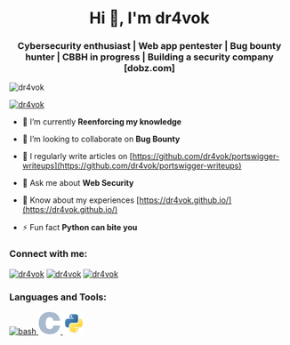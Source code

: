 <h1 align="center">Hi 👋, I'm dr4vok</h1>
<h3 align="center">Cybersecurity enthusiast | Web app pentester | Bug bounty hunter | CBBH in progress | Building a security company [dobz.com]</h3>

<p align="left"> <img src="https://komarev.com/ghpvc/?username=dr4vok&label=Profile%20views&color=0e75b6&style=flat" alt="dr4vok" /> </p>

<p align="left"> <a href="https://github.com/ryo-ma/github-profile-trophy"><img src="https://github-profile-trophy.vercel.app/?username=dr4vok" alt="dr4vok" /></a> </p>

- 🌱 I’m currently **Reenforcing my knowledge**

- 👯 I’m looking to collaborate on **Bug Bounty**

- 📝 I regularly write articles on [https://github.com/dr4vok/portswigger-writeups](https://github.com/dr4vok/portswigger-writeups)

- 💬 Ask me about **Web Security**

- 📄 Know about my experiences [https://dr4vok.github.io/](https://dr4vok.github.io/)

- ⚡ Fun fact **Python can bite you**

<h3 align="left">Connect with me:</h3>
<p align="left">
<a href="https://twitter.com/dr4vok" target="blank"><img align="center" src="https://raw.githubusercontent.com/rahuldkjain/github-profile-readme-generator/master/src/images/icons/Social/twitter.svg" alt="dr4vok" height="30" width="40" /></a>
<a href="https://linkedin.com/in/dr4vok" target="blank"><img align="center" src="https://raw.githubusercontent.com/rahuldkjain/github-profile-readme-generator/master/src/images/icons/Social/linked-in-alt.svg" alt="dr4vok" height="30" width="40" /></a>
<a href="https://instagram.com/dr4vok" target="blank"><img align="center" src="https://raw.githubusercontent.com/rahuldkjain/github-profile-readme-generator/master/src/images/icons/Social/instagram.svg" alt="dr4vok" height="30" width="40" /></a>
</p>

<h3 align="left">Languages and Tools:</h3>
<p align="left"> <a href="https://www.gnu.org/software/bash/" target="_blank" rel="noreferrer"> <img src="https://www.vectorlogo.zone/logos/gnu_bash/gnu_bash-icon.svg" alt="bash" width="40" height="40"/> </a> <a href="https://www.cprogramming.com/" target="_blank" rel="noreferrer"> <img src="https://raw.githubusercontent.com/devicons/devicon/master/icons/c/c-original.svg" alt="c" width="40" height="40"/> </a> <a href="https://www.python.org" target="_blank" rel="noreferrer"> <img src="https://raw.githubusercontent.com/devicons/devicon/master/icons/python/python-original.svg" alt="python" width="40" height="40"/> </a> </p>

